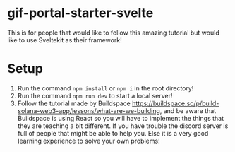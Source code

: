 # gif-portal-starter-svelte
This is for people that would like to follow this amazing tutorial but would like to use Sveltekit as their framework!

# Setup
1. Run the command ``npm install`` or ``npm i`` in the root directory!
2. Run the command ``npm run dev`` to start a local server!
3. Follow the tutorial made by Buildspace https://buildspace.so/p/build-solana-web3-app/lessons/what-are-we-building, and be aware that Buildspace is using React so you will have to implement the things that they are teaching a bit different. If you have trouble the discord server is full of people that might be able to help you. Else it is a very good learning experience to solve your own problems!
